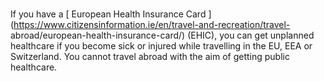 ###

If you have a [ European Health Insurance Card
](https://www.citizensinformation.ie/en/travel-and-recreation/travel-
abroad/european-health-insurance-card/) (EHIC), you can get unplanned
healthcare if you become sick or injured while travelling in the EU, EEA or
Switzerland. You cannot travel abroad with the aim of getting public
healthcare.
